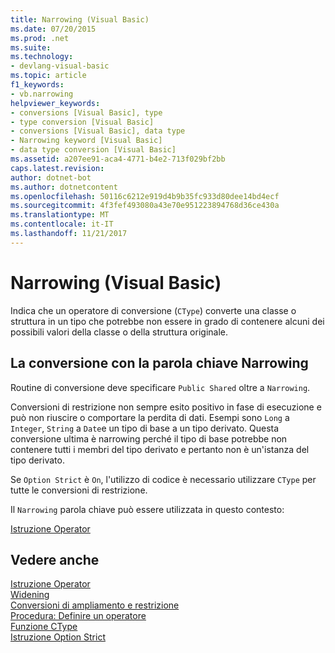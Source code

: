 ```yaml
---
title: Narrowing (Visual Basic)
ms.date: 07/20/2015
ms.prod: .net
ms.suite: 
ms.technology:
- devlang-visual-basic
ms.topic: article
f1_keywords:
- vb.narrowing
helpviewer_keywords:
- conversions [Visual Basic], type
- type conversion [Visual Basic]
- conversions [Visual Basic], data type
- Narrowing keyword [Visual Basic]
- data type conversion [Visual Basic]
ms.assetid: a207ee91-aca4-4771-b4e2-713f029bf2bb
caps.latest.revision: 
author: dotnet-bot
ms.author: dotnetcontent
ms.openlocfilehash: 50116c6212e919d4b9b35fc933d80dee14bd4ecf
ms.sourcegitcommit: 4f3fef493080a43e70e951223894768d36ce430a
ms.translationtype: MT
ms.contentlocale: it-IT
ms.lasthandoff: 11/21/2017
---
```

# <a name="narrowing-visual-basic"></a>Narrowing (Visual Basic)
Indica che un operatore di conversione (`CType`) converte una classe o struttura in un tipo che potrebbe non essere in grado di contenere alcuni dei possibili valori della classe o della struttura originale.  
  
## <a name="converting-with-the-narrowing-keyword"></a>La conversione con la parola chiave Narrowing  
 Routine di conversione deve specificare `Public Shared` oltre a `Narrowing`.  
  
 Conversioni di restrizione non sempre esito positivo in fase di esecuzione e può non riuscire o comportare la perdita di dati. Esempi sono `Long` a `Integer`, `String` a `Date`e un tipo di base a un tipo derivato. Questa conversione ultima è narrowing perché il tipo di base potrebbe non contenere tutti i membri del tipo derivato e pertanto non è un'istanza del tipo derivato.  
  
 Se `Option Strict` è `On`, l'utilizzo di codice è necessario utilizzare `CType` per tutte le conversioni di restrizione.  
  
 Il `Narrowing` parola chiave può essere utilizzata in questo contesto:  
  
 [Istruzione Operator](../../../visual-basic/language-reference/statements/operator-statement.md)  
  
## <a name="see-also"></a>Vedere anche  
 [Istruzione Operator](../../../visual-basic/language-reference/statements/operator-statement.md)  
 [Widening](../../../visual-basic/language-reference/modifiers/widening.md)  
 [Conversioni di ampliamento e restrizione](../../../visual-basic/programming-guide/language-features/data-types/widening-and-narrowing-conversions.md)  
 [Procedura: Definire un operatore](../../../visual-basic/programming-guide/language-features/procedures/how-to-define-an-operator.md)  
 [Funzione CType](../../../visual-basic/language-reference/functions/ctype-function.md)  
 [Istruzione Option Strict](../../../visual-basic/language-reference/statements/option-strict-statement.md)
